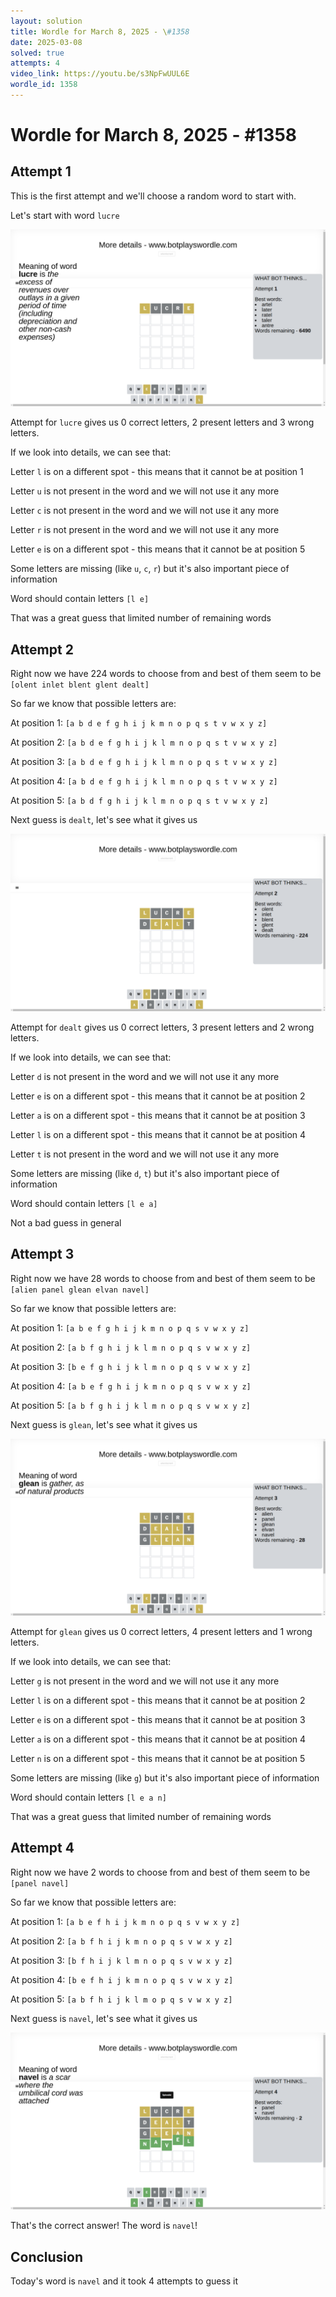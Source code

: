 ```yaml
---
layout: solution
title: Wordle for March 8, 2025 - \#1358
date: 2025-03-08
solved: true
attempts: 4
video_link: https://youtu.be/s3NpFwUUL6E
wordle_id: 1358
---
```


# Wordle for March 8, 2025 - \#1358

## Attempt 1

This is the first attempt and we'll choose a random word to start with.

Let's start with word `lucre`

![Attempt 1](2025-03-08/attempt-1.png)

Attempt for `lucre` gives us 0 correct letters, 2 present letters and 3 wrong letters.

If we look into details, we can see that:

Letter `l` is on a different spot - this means that it cannot be at position 1

Letter `u` is not present in the word and we will not use it any more

Letter `c` is not present in the word and we will not use it any more

Letter `r` is not present in the word and we will not use it any more

Letter `e` is on a different spot - this means that it cannot be at position 5

Some letters are missing (like `u`, `c`, `r`) but it's also important piece of information

Word should contain letters `[l e]`

That was a great guess that limited number of remaining words



## Attempt 2

Right now we have 224 words to choose from and best of them seem to be `[olent inlet blent glent dealt]`

So far we know that possible letters are:

At position 1: `[a b d e f g h i j k m n o p q s t v w x y z]`

At position 2: `[a b d e f g h i j k l m n o p q s t v w x y z]`

At position 3: `[a b d e f g h i j k l m n o p q s t v w x y z]`

At position 4: `[a b d e f g h i j k l m n o p q s t v w x y z]`

At position 5: `[a b d f g h i j k l m n o p q s t v w x y z]`

Next guess is `dealt`, let's see what it gives us

![Attempt 2](2025-03-08/attempt-2.png)

Attempt for `dealt` gives us 0 correct letters, 3 present letters and 2 wrong letters.

If we look into details, we can see that:

Letter `d` is not present in the word and we will not use it any more

Letter `e` is on a different spot - this means that it cannot be at position 2

Letter `a` is on a different spot - this means that it cannot be at position 3

Letter `l` is on a different spot - this means that it cannot be at position 4

Letter `t` is not present in the word and we will not use it any more

Some letters are missing (like `d`, `t`) but it's also important piece of information

Word should contain letters `[l e a]`

Not a bad guess in general



## Attempt 3

Right now we have 28 words to choose from and best of them seem to be `[alien panel glean elvan navel]`

So far we know that possible letters are:

At position 1: `[a b e f g h i j k m n o p q s v w x y z]`

At position 2: `[a b f g h i j k l m n o p q s v w x y z]`

At position 3: `[b e f g h i j k l m n o p q s v w x y z]`

At position 4: `[a b e f g h i j k m n o p q s v w x y z]`

At position 5: `[a b f g h i j k l m n o p q s v w x y z]`

Next guess is `glean`, let's see what it gives us

![Attempt 3](2025-03-08/attempt-3.png)

Attempt for `glean` gives us 0 correct letters, 4 present letters and 1 wrong letters.

If we look into details, we can see that:

Letter `g` is not present in the word and we will not use it any more

Letter `l` is on a different spot - this means that it cannot be at position 2

Letter `e` is on a different spot - this means that it cannot be at position 3

Letter `a` is on a different spot - this means that it cannot be at position 4

Letter `n` is on a different spot - this means that it cannot be at position 5

Some letters are missing (like `g`) but it's also important piece of information

Word should contain letters `[l e a n]`

That was a great guess that limited number of remaining words



## Attempt 4

Right now we have 2 words to choose from and best of them seem to be `[panel navel]`

So far we know that possible letters are:

At position 1: `[a b e f h i j k m n o p q s v w x y z]`

At position 2: `[a b f h i j k m n o p q s v w x y z]`

At position 3: `[b f h i j k l m n o p q s v w x y z]`

At position 4: `[b e f h i j k m n o p q s v w x y z]`

At position 5: `[a b f h i j k l m o p q s v w x y z]`

Next guess is `navel`, let's see what it gives us

![Attempt 4](2025-03-08/attempt-4.png)

That's the correct answer! The word is `navel`!

## Conclusion

Today's word is `navel` and it took 4 attempts to guess it

